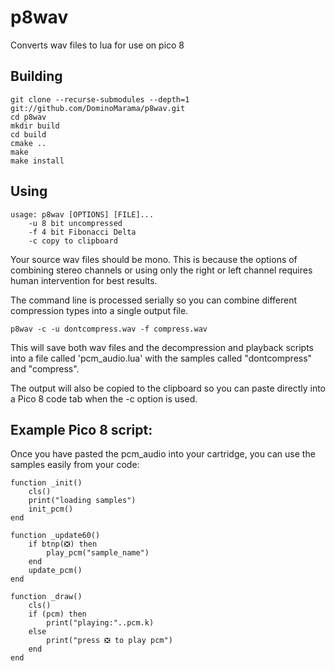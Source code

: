 # p8wav
Converts wav files to lua for use on pico 8

## Building

	git clone --recurse-submodules --depth=1 git://github.com/DominoMarama/p8wav.git
	cd p8wav
	mkdir build
	cd build
	cmake ..
	make
	make install

## Using
	usage: p8wav [OPTIONS] [FILE]...
		-u 8 bit uncompressed
		-f 4 bit Fibonacci Delta
		-c copy to clipboard

Your source wav files should be mono. This is because the options of combining stereo channels or using only the right or left channel requires human intervention for best results.

The command line is processed serially so you can combine different compression types into a single output file.

	p8wav -c -u dontcompress.wav -f compress.wav

This will save both wav files and the decompression and playback scripts into a file called 'pcm_audio.lua' with the samples called "dontcompress" and "compress".

The output will also be copied to the clipboard so you can paste directly into a Pico 8 code tab when the -c option is used.


## Example Pico 8 script:
Once you have pasted the pcm_audio into your cartridge, you can use the samples easily from your code:

	function _init()
		cls()
		print("loading samples")
		init_pcm()
	end

	function _update60()
		if btnp(❎) then
			play_pcm("sample_name")
		end
		update_pcm()
	end

	function _draw()
		cls()
		if (pcm) then
			print("playing:"..pcm.k)
		else
			print("press ❎ to play pcm")
		end
	end

